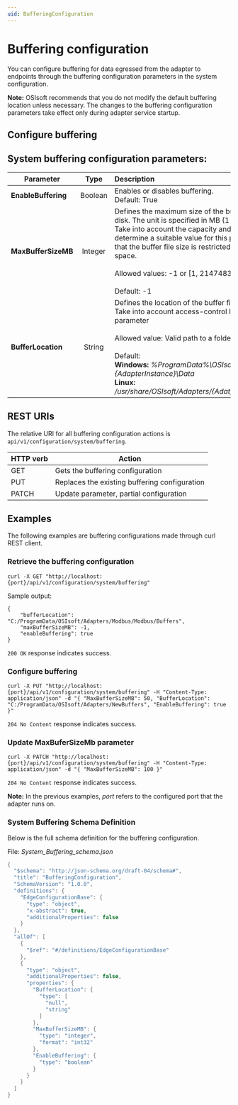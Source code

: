 ```yaml
---
uid: BufferingConfiguration
---
```


# Buffering configuration

You can configure buffering for data egressed from the adapter to endpoints through the buffering configuration parameters in the system configuration.

**Note:** OSIsoft recommends that you do not modify the default buffering location unless necessary. The changes to the buffering configuration parameters take effect only during adapter service startup.

## Configure buffering



## System buffering configuration parameters:

 Parameter | Type | Description |
| ----------|:-----:| :-----------|
| **EnableBuffering** | Boolean | Enables or disables buffering.  <br> Default: True |
| **MaxBufferSizeMB** | Integer | Defines the maximum size of the buffer file that will be persisted on disk. The unit is specified in MB (1 Mebibyte = 1048576 bytes). Take into account the capacity and type of the storage medium to determine a suitable value for this parameter. A value of -1 indicates that the buffer file size is restricted only by the available free disk space. <br><br> Allowed values: -1 or [1, 2147483647]. <br><br> Default: -1 |
| **BufferLocation** | String | Defines the location of the buffer files. Absolute paths are required. Take into account access-control list (ACL) when setting this parameter <br><br> Allowed value: Valid path to a folder location in the file system. <br><br> Default: <br> **Windows:** _%ProgramData%\OSIsoft\Adapters\\{AdapterType}\\{AdapterInstance}\Data_ <br> **Linux:** _/usr/share/OSIsoft/Adapters/{AdatpterType}/{AdapterInstance}/Data_ |

## REST URIs

The relative URI for all buffering configuration actions is `api/v1/configuration/system/buffering`.

| HTTP verb | Action               |
|-----------------------------------------------------------|-----------|
| GET       | Gets the buffering configuration |
| PUT       | Replaces the existing buffering configuration |
| PATCH | Update parameter, partial configuration |

## Examples

The following examples are buffering configurations made through curl REST client.

### Retrieve the buffering configuration

```
curl -X GET "http://localhost:{port}/api/v1/configuration/system/buffering"
```

Sample output:

```
{
    "bufferLocation": "C:/ProgramData/OSIsoft/Adapters/Modbus/Modbus/Buffers",
    "maxBufferSizeMB": -1,
    "enableBuffering": true
}
```

`200 OK` response indicates success.

### Configure buffering

```
curl -X PUT "http://localhost:{port}/api/v1/configuration/system/buffering" -H "Content-Type: application/json" -d "{ "MaxBufferSizeMB": 50, "BufferLocation": "C:/ProgramData/OSIsoft/Adapters/NewBuffers", "EnableBuffering": true }"
```

`204 No Content` response indicates success.


### Update MaxBuferSizeMb parameter

```
curl -X PATCH "http://localhost:{port}/api/v1/configuration/system/buffering" -H "Content-Type: application/json" -d "{ "MaxBufferSizeMB": 100 }"
```

`204 No Content` response indicates success.

**Note:** In the previous examples, *port* refers to the configured port that the adapter runs on.

### System Buffering Schema Definition

Below is the full schema definition for the buffering configuration.

File: *System_Buffering_schema.json*

```c#
{
  "$schema": "http://json-schema.org/draft-04/schema#",
  "title": "BufferingConfiguration",
  "SchemaVersion": "1.0.0",
  "definitions": {
    "EdgeConfigurationBase": {
      "type": "object",
      "x-abstract": true,
      "additionalProperties": false
    }
  },
  "allOf": [
    {
      "$ref": "#/definitions/EdgeConfigurationBase"
    },
    {
      "type": "object",
      "additionalProperties": false,
      "properties": {
        "BufferLocation": {
          "type": [
            "null",
            "string"
          ]
        },
        "MaxBufferSizeMB": {
          "type": "integer",
          "format": "int32"
        },
        "EnableBuffering": {
          "type": "boolean"
        }
      }
    }
  ]
}
```

